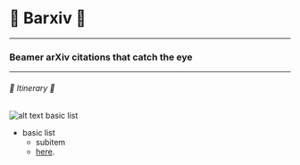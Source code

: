 # :milky_way: Barxiv :milky_way:
---
### Beamer arXiv citations that catch the eye 
---
###### :train2: Itinerary :ship:
![alt text](prearxiv.png)
basic list
- basic list 
  - subitem 
  -  [here](hyperlink). 
